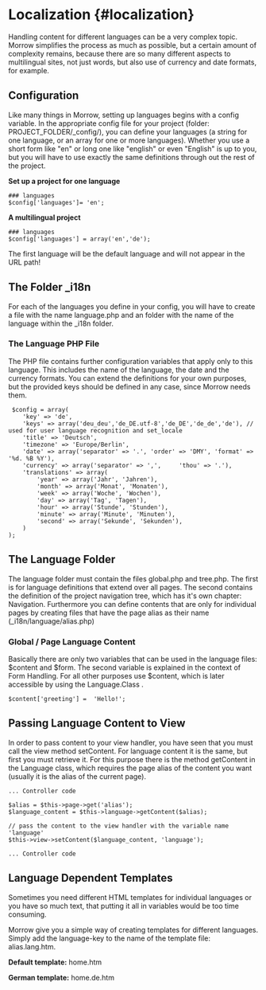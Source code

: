Localization {#localization}
=============================

Handling content for different languages can be a very complex topic. Morrow simplifies the process as much as possible, but a certain amount of complexity remains, because there are so many different aspects to multilingual sites, not just words, but also use of currency and date formats, for example.

Configuration
-------------

Like many things in Morrow, setting up languages begins with a config variable. In the appropriate config file for your project (folder: PROJECT_FOLDER/_config/), you can define your languages (a string for one language, or an array for one or more languages). Whether you use a short form like "en" or long one like "english" or even "English" is up to you, but you will have to use exactly the same definitions through out the rest of the project.

**Set up a project for one language**

~~~{.php}
### languages
$config['languages']= 'en';
~~~

**A multilingual project**

~~~{.php}
### languages
$config['languages'] = array('en','de');
~~~

The first language will be the default language and will not appear in the URL path!


The Folder _i18n
-----------------

For each of the languages you define in your config, you will have to create a file with the name language.php and an folder with the name of the language within the _i18n folder.

### The Language PHP File

The PHP file contains further configuration variables that apply only to this language. This includes the name of the language, the date and the currency formats. You can extend the definitions for your own purposes, but the provided keys should be defined in any case, since Morrow needs them.

~~~{.php}
 $config = array(
    'key' => 'de',
    'keys' => array('deu_deu','de_DE.utf-8','de_DE','de_de','de'), // used for user language recognition and set_locale
    'title' => 'Deutsch',
    'timezone' => 'Europe/Berlin',
    'date' => array('separator' => '.', 'order' => 'DMY', 'format' => '%d. %B %Y'),
    'currency' => array('separator' => ',',     'thou' => '.'),
    'translations' => array(
        'year' => array('Jahr', 'Jahren'),
        'month' => array('Monat', 'Monaten'),
        'week' => array('Woche', 'Wochen'),
        'day' => array('Tag', 'Tagen'),
        'hour' => array('Stunde', 'Stunden'),
        'minute' => array('Minute', 'Minuten'),
        'second' => array('Sekunde', 'Sekunden'),
    )
);
~~~

The Language Folder
-------------------

The language folder must contain the files global.php and tree.php. The first is for language definitions that extend over all pages. The second contains the definition of the project navigation tree, which has it's own chapter: Navigation. Furthermore you can define contents that are only for individual pages by creating files that have the page alias as their name (_i18n/language/alias.php)

### Global / Page Language Content

Basically there are only two variables that can be used in the language files: $content and $form. The second variable is explained in the context of Form Handling. For all other purposes use $content, which is later accessible by using the Language.Class .

~~~{.php}
$content['greeting'] =  'Hello!';
~~~


Passing Language Content to View
--------------------------------

In order to pass content to your view handler, you have seen that you must call the view method setContent. For language content it is the same, but first you must retrieve it. For this purpose there is the method getContent in the Language class, which requires the page alias of the content you want (usually it is the alias of the current page).

~~~{.php}
... Controller code

$alias = $this->page->get('alias');
$language_content = $this->language->getContent($alias);
 
// pass the content to the view handler with the variable name 'language'
$this->view->setContent($language_content, 'language');

... Controller code
~~~

Language Dependent Templates
----------------------------

Sometimes you need different HTML templates for individual languages or you have so much text, that putting it all in variables would be too time consuming.

Morrow give you a simple way of creating templates for different languages. Simply add the language-key to the name of the template file: alias.lang.htm.

**Default template:** home.htm

**German template:** home.de.htm
